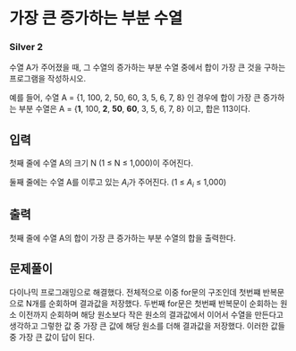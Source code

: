 # 가장 큰 증가하는 부분 수열

### Silver 2

수열 A가 주어졌을 때, 그 수열의 증가하는 부분 수열 중에서 합이 가장 큰 것을 구하는 프로그램을 작성하시오.

예를 들어, 수열 A = {1, 100, 2, 50, 60, 3, 5, 6, 7, 8} 인 경우에 합이 가장 큰 증가하는 부분 수열은 A = {**1**, 100, **2**, **50**, **60**, 3, 5, 6, 7, 8} 이고, 합은 113이다.

## 입력
첫째 줄에 수열 A의 크기 N (1 ≤ N ≤ 1,000)이 주어진다.

둘째 줄에는 수열 A를 이루고 있는 $A_i$가 주어진다. (1 ≤ $A_i$ ≤ 1,000)

## 출력
첫째 줄에 수열 A의 합이 가장 큰 증가하는 부분 수열의 합을 출력한다.

## 문제풀이
다이나믹 프로그래밍으로 해결했다. 전체적으로 이중 for문의 구조인데 첫번쨰 반복문으로 N개를 순회하며 결과값을 저장했다. 두번째 for문은 첫번째 반복문이 순회하는 원소 이전까지 순회하며 해당 원소보다 작은 원소의 결과값에서 이어서 수열을 만든다고 생각하고 그렇한 값 중 가장 큰 값에 해당 원소를 더해 결과값을 저장했다. 이러한 값들 중 가장 큰 값이 답이 된다.